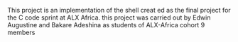 This project is an implementation of the shell creat ed as the final project for the C code sprint at ALX Africa. 
this project was carried out by Edwin Augustine and Bakare Adeshina as students of ALX-Africa cohort 9  members
